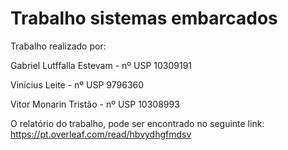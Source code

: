 # Trabalho sistemas embarcados

Trabalho realizado por:

Gabriel Lutffalla Estevam - nº USP 10309191

Vinicius Leite - nº USP 9796360

Vitor Monarin Tristão - nº USP 10308993

O relatório do trabalho, pode ser encontrado no seguinte link: https://pt.overleaf.com/read/hbvydhgfmdsv
